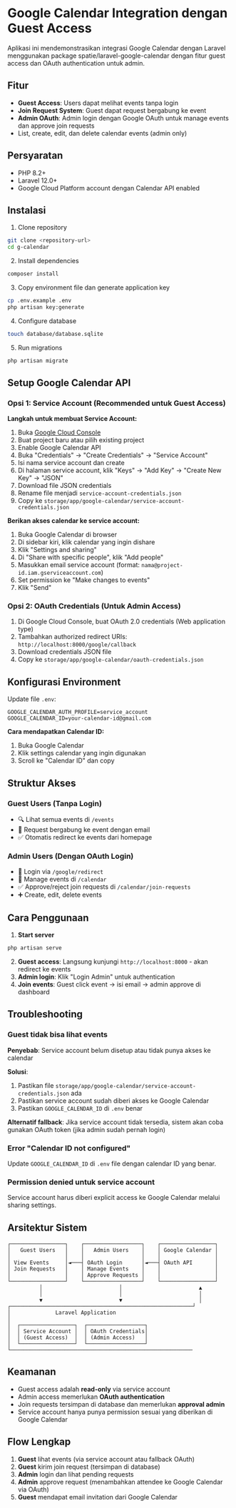 # Google Calendar Integration dengan Guest Access

Aplikasi ini mendemonstrasikan integrasi Google Calendar dengan Laravel menggunakan package spatie/laravel-google-calendar dengan fitur guest access dan OAuth authentication untuk admin.

## Fitur

- **Guest Access**: Users dapat melihat events tanpa login
- **Join Request System**: Guest dapat request bergabung ke event
- **Admin OAuth**: Admin login dengan Google OAuth untuk manage events dan approve join requests
- List, create, edit, dan delete calendar events (admin only)

## Persyaratan

- PHP 8.2+
- Laravel 12.0+
- Google Cloud Platform account dengan Calendar API enabled

## Instalasi

1. Clone repository

```bash
git clone <repository-url>
cd g-calendar
```

2. Install dependencies

```bash
composer install
```

3. Copy environment file dan generate application key

```bash
cp .env.example .env
php artisan key:generate
```

4. Configure database

```bash
touch database/database.sqlite
```

5. Run migrations

```bash
php artisan migrate
```

## Setup Google Calendar API

### Opsi 1: Service Account (Recommended untuk Guest Access)

**Langkah untuk membuat Service Account:**

1. Buka [Google Cloud Console](https://console.cloud.google.com/)
2. Buat project baru atau pilih existing project
3. Enable Google Calendar API
4. Buka "Credentials" → "Create Credentials" → "Service Account"
5. Isi nama service account dan create
6. Di halaman service account, klik "Keys" → "Add Key" → "Create New Key" → "JSON"
7. Download file JSON credentials
8. Rename file menjadi `service-account-credentials.json`
9. Copy ke `storage/app/google-calendar/service-account-credentials.json`

**Berikan akses calendar ke service account:**

1. Buka Google Calendar di browser
2. Di sidebar kiri, klik calendar yang ingin dishare
3. Klik "Settings and sharing"
4. Di "Share with specific people", klik "Add people"
5. Masukkan email service account (format: `nama@project-id.iam.gserviceaccount.com`)
6. Set permission ke "Make changes to events" 
7. Klik "Send"

### Opsi 2: OAuth Credentials (Untuk Admin Access)

1. Di Google Cloud Console, buat OAuth 2.0 credentials (Web application type)
2. Tambahkan authorized redirect URIs: `http://localhost:8000/google/callback`
3. Download credentials JSON file
4. Copy ke `storage/app/google-calendar/oauth-credentials.json`

## Konfigurasi Environment

Update file `.env`:

```env
GOOGLE_CALENDAR_AUTH_PROFILE=service_account
GOOGLE_CALENDAR_ID=your-calendar-id@gmail.com
```

**Cara mendapatkan Calendar ID:**
1. Buka Google Calendar
2. Klik settings calendar yang ingin digunakan
3. Scroll ke "Calendar ID" dan copy

## Struktur Akses

### Guest Users (Tanpa Login)
- 🔍 Lihat semua events di `/events`
- 📝 Request bergabung ke event dengan email
- ✅ Otomatis redirect ke events dari homepage

### Admin Users (Dengan OAuth Login)
- 🔐 Login via `/google/redirect`
- 📅 Manage events di `/calendar`
- ✅ Approve/reject join requests di `/calendar/join-requests`
- ➕ Create, edit, delete events

## Cara Penggunaan

1. **Start server**

```bash
php artisan serve
```

2. **Guest access**: Langsung kunjungi `http://localhost:8000` - akan redirect ke events
3. **Admin login**: Klik "Login Admin" untuk authentication
4. **Join events**: Guest click event → isi email → admin approve di dashboard

## Troubleshooting

### Guest tidak bisa lihat events

**Penyebab**: Service account belum disetup atau tidak punya akses ke calendar

**Solusi**:
1. Pastikan file `storage/app/google-calendar/service-account-credentials.json` ada
2. Pastikan service account sudah diberi akses ke Google Calendar
3. Pastikan `GOOGLE_CALENDAR_ID` di `.env` benar

**Alternatif fallback**: Jika service account tidak tersedia, sistem akan coba gunakan OAuth token (jika admin sudah pernah login)

### Error "Calendar ID not configured"

Update `GOOGLE_CALENDAR_ID` di `.env` file dengan calendar ID yang benar.

### Permission denied untuk service account

Service account harus diberi explicit access ke Google Calendar melalui sharing settings.

## Arsitektur Sistem

```
┌─────────────────┐    ┌──────────────────┐    ┌─────────────────┐
│   Guest Users   │    │   Admin Users    │    │ Google Calendar │
│                 │    │                  │    │                 │
│ View Events     │◄───┤ OAuth Login      │◄───┤ OAuth API       │
│ Join Requests   │    │ Manage Events    │    │                 │
│                 │    │ Approve Requests │    │                 │
└─────────────────┘    └──────────────────┘    └─────────────────┘
          │                        │                        ▲
          │                        │                        │
          ▼                        ▼                        │
┌─────────────────────────────────────────────────────────┘
│              Laravel Application
│
│  ┌─────────────────┐  ┌──────────────────┐
│  │ Service Account │  │ OAuth Credentials│
│  │ (Guest Access)  │  │ (Admin Access)   │
│  └─────────────────┘  └──────────────────┘
└─────────────────────────────────────────────────────────
```

## Keamanan

- Guest access adalah **read-only** via service account
- Admin access memerlukan **OAuth authentication**
- Join requests tersimpan di database dan memerlukan **approval admin**
- Service account hanya punya permission sesuai yang diberikan di Google Calendar

## Flow Lengkap

1. **Guest** lihat events (via service account atau fallback OAuth)
2. **Guest** kirim join request (tersimpan di database)
3. **Admin** login dan lihat pending requests
4. **Admin** approve request (menambahkan attendee ke Google Calendar via OAuth)
5. **Guest** mendapat email invitation dari Google Calendar
